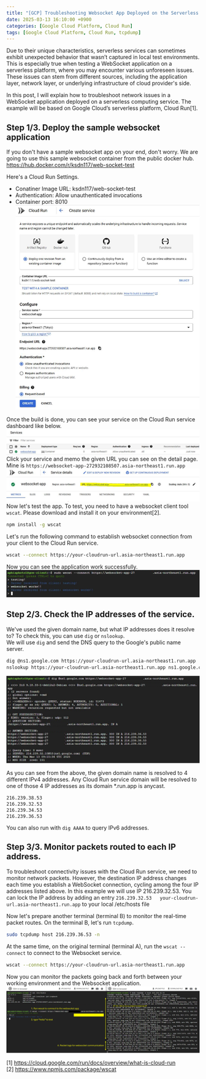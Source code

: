 ```yaml
---
title: "[GCP] Troubleshooting Websocket App Deployed on the Serverless Environment."
date: 2025-03-13 16:10:00 +0900
categories: [Google Cloud Platform, Cloud Run]
tags: [Google Cloud Platform, Cloud Run, tcpdump]
---
```


<script async src="https://pagead2.googlesyndication.com/pagead/js/adsbygoogle.js?client=ca-pub-2941907865454687"
     crossorigin="anonymous"></script>

Due to their unique characteristics, serverless services can sometimes exhibit unexpected behavior that wasn’t captured in local test environments. This is especially true when testing a WebSocket application on a serverless platform, where you may encounter various unforeseen issues. These issues can stem from different sources, including the application layer, network layer, or underlying infrastructure of cloud provider's side.

In this post, I will explain how to troubleshoot network issues in a WebSocket application deployed on a serverless computing service. The example will be based on Google Cloud’s serverless platform, Cloud Run[1].

## Step 1/3. Deploy the sample websocket application

If you don't have a sample websocket app on your end, don't worry. We are going to use this sample websocket container from the public docker hub.
https://hub.docker.com/r/ksdn117/web-socket-test

Here's a Cloud Run Settings.

- Conatiner Image URL: ksdn117/web-socket-test
- Authentication: Allow unauthenticated invocations
- Container port: 8010
  ![cloudrun_setting.jpg](/../assets/img/posts/2025-03-13-gcp-websocket-test/cloudrun_setting.jpg)

Once the build is done, you can see your service on the Cloud Run service dashboard like below.
![cloudrun_deployed.jpg](/../assets/img/posts/2025-03-13-gcp-websocket-test/cloudrun_deployed.jpg)
Click your service and memo the given URL you can see on the detail page.  
Mine is `https://websocket-app-272932108507.asia-northeast1.run.app`
![cloudrun_detail.jpg](/../assets/img/posts/2025-03-13-gcp-websocket-test/cloudrun_detail.jpg)
Now let's test the app. To test, you need to have a websocket client tool `wscat`. Please download and install it on your environment[2].

```bash
npm install -g wscat
```

Let's run the following command to establish websocket connection from your client to the Cloud Run service.

```bash
wscat --connect https://your-cloudrun-url.asia-northeast1.run.app
```

Now you can see the application work successfully.
![wscat_test.jpg](/../assets/img/posts/2025-03-13-gcp-websocket-test/wscat_test.jpg)

## Step 2/3. Check the IP addresses of the service.

We've used the given domain name, but what IP addresses does it resolve to?
To check this, you can use `dig` or `nslookup`.  
We will use `dig` and send the DNS query to the Google's public name server.

```bash
dig @ns1.google.com https://your-cloudrun-url.asia-northeast1.run.app
nslookup https://your-cloudrun-url.asia-northeast1.run.app ns1.google.com
```

![dig_result.jpg](/../assets/img/posts/2025-03-13-gcp-websocket-test/dig_result.jpg)

As you can see from the above, the given domain name is resolved to 4 different IPv4 addresses. Any Cloud Run service domain will be resolved to one of those 4 IP addresses as its domain \*.run.app is anycast.

```
216.239.38.53
216.239.32.53
216.239.34.53
216.239.36.53
```

You can also run with `dig AAAA` to query IPv6 addresses.

## Step 3/3. Monitor packets routed to each IP address.

To troubleshoot connectivity issues with the Cloud Run service, we need to monitor network packets.
However, the destination IP address changes each time you establish a WebSocket connection, cycling among the four IP addresses listed above. In this example we will use IP 216.239.32.53.
You can lock the IP address by adding an entry `216.239.32.53   your-cloudrun-url.asia-northeast1.run.app` to your local /etc/hosts file

Now let's prepare another terminal (terminal B) to monitor the real-time packet routes. On the terminal B, let's run `tcpdump`.

```bash
sudo tcpdump host 216.239.36.53 -n
```

At the same time, on the original terminal (terminal A), run the `wscat --connect` to connect to the Websocket service.

```bash
wscat --connect https://your-cloudrun-url.asia-northeast1.run.app
```

Now you can monitor the packets going back and forth between your working environment and the Websocket application.
![tcpdump_test.jpg](/../assets/img/posts/2025-03-13-gcp-websocket-test/tcpdump_test.jpg)

[1] https://cloud.google.com/run/docs/overview/what-is-cloud-run  
[2] https://www.npmjs.com/package/wscat
